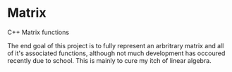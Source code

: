 # Matrix
C++ Matrix functions

The end goal of this project is to fully represent an arbritrary matrix and all of it's associated functions, although not much development has occoured recently due to school.
This is mainly to cure my itch of linear algebra.
